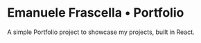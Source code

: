 # Emanuele Frascella • Portfolio

A simple Portfolio project to showcase my projects, built in React.
